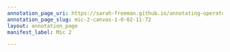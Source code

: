 ```yaml
---
annotation_page_uri: https://sarah-freeman.github.io/annotating-operator/annotations/mic-2-canvas-1-0-02-11-72.json
annotation_page_slug: mic-2-canvas-1-0-02-11-72
layout: annotation_page
manifest_label: Mic 2

---
```

